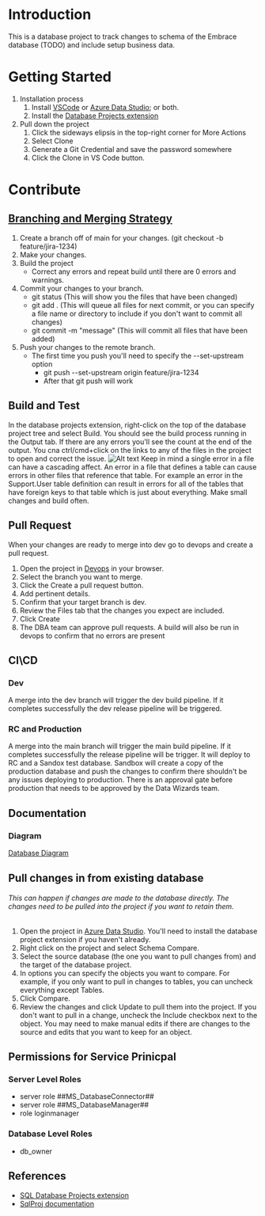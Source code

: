 # Introduction 
This is a database project to track changes to schema of the Embrace database (TODO) and include setup business data.

# Getting Started
1.	Installation process
    1. Install [VSCode](https://code.visualstudio.com) or [Azure Data Studio](https://azure.microsoft.com/en-us/products/data-studio); or both.
    2. Install the [Database Projects extension](https://marketplace.visualstudio.com/items?itemName=ms-mssql.sql-database-projects-vscode)
2.	Pull down the project
    1. Click the sideways elipsis in the top-right corner for More Actions
    2. Select Clone
    3. Generate a Git Credential and save the password somewhere
    4. Click the Clone in VS Code button.

# Contribute
## [Branching and Merging Strategy](https://dev.azure.com/EmbracePetInsurance/Embrace%20Pet%20Insurance/_wiki/wikis/Embrace%20Pet%20Insurance.wiki/152/Branching-Merging)
1. Create a branch off of main for your changes. (git checkout -b feature/jira-1234)
2. Make your changes.
4. Build the project
    * Correct any errors and repeat build until there are 0 errors and warnings.
3. Commit your changes to your branch. 
    * git status (This will show you the files that have been changed)
    * git add . (This will queue all files for next commit, or you can specify a file name or directory to include if you don't want to commit all changes)
    * git commit -m "message" (This will commit all files that have been added)
4. Push your changes to the remote branch.
    * The first time you push you'll need to specify the --set-upstream option
        * git push --set-upstream origin feature/jira-1234
        * After that git push will work

## Build and Test
In the database projects extension, right-click on the top of the database project tree and select Build.
You should see the build process running in the Output tab. If there are any errors you'll see the count at the end of the output. You cna ctrl/cmd+click on the links to any of the files in the project to open and correct the issue.
![Alt text](Images\BuildErrorExample.png)
Keep in mind a single error in a file can have a cascading affect. An error in a file that defines a table can cause errors in other files that reference that table. For example an error in the Support.User table definition can result in errors for all of the tables that have foreign keys to that table which is just about everything. Make small changes and build often.


## Pull Request
When your changes are ready to merge into dev go to devops and create a pull request.
1. Open the project in [Devops](https://dev.azure.com/EmbracePetInsurance/Embrace%20Pet%20Insurance%20Business%20Intelligence/_git/db.embrace?path=%2F&version=GBmain&_a=contents) in your browser.
2. Select the branch you want to merge.
3. Click the Create a pull request button.
4. Add pertinent details.
5. Confirm that your target branch is dev.
6. Review the Files tab that the changes you expect are included.
7. Click Create
8. The DBA team can approve pull requests. A build will also be run in devops to confirm that no errors are present

## CI\CD
### Dev
A merge into the dev branch will trigger the dev build pipeline.
If it completes successfully the dev release pipeline will be triggered.

### RC and Production
A merge into the main branch will trigger the main build pipeline.
If it completes successfully the release pipeline will be trigger. It will deploy to RC and a Sandox test database. Sandbox will create a copy of the production database and push the changes to confirm there shouldn't be any issues deploying to production. 
There is an approval gate before production that needs to be approved by the Data Wizards team.

## Documentation
### Diagram
[Database Diagram](documentation/EmbraceDiagram.html)

## Pull changes in from existing database
###### This can happen if changes are made to the database directly. The changes need to be pulled into the project if you want to retain them.

1. Open the project in [Azure Data Studio](https://azure.microsoft.com/en-us/products/data-studio/). You'll need to install the database project extension if you haven't already.
2. Right click on the project and select Schema Compare.
3. Select the source database (the one you want to pull changes from) and the target of the database project.
4. In options you can specify the objects you want to compare. For example, if you only want to pull in changes to tables, you can uncheck everything except Tables.
5. Click Compare.
6. Review the changes and click Update to pull them into the project. If you don't want to pull in a change, uncheck the Include checkbox next to the object. You may need to make manual edits if there are changes to the source and edits that you want to keep for an object.

## Permissions for Service Prinicpal
### Server Level Roles
* server role ##MS_DatabaseConnector##
* server role ##MS_DatabaseManager##
* role loginmanager

### Database Level Roles
* db_owner

## References

* [SQL Database Projects extension](https://learn.microsoft.com/en-us/sql/azure-data-studio/extensions/sql-database-project-extension?view=sql-server-ver16)
* [SqlProj documentation](https://www.nuget.org/packages/MSBuild.Sdk.SqlProj)